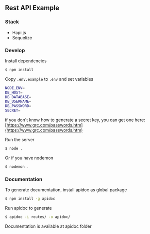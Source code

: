 ## Rest API Example

### Stack

- Hapi.js
- Sequelize

### Develop

Install dependencies
```bash
$ npm install
```

Copy `.env.example` to `.env` and set variables
```bash
NODE_ENV=
DB_HOST=
DB_DATABASE=
DB_USERNAME=
DB_PASSWORD=
SECRET=
```

if you don't know how to generate a secret key, you can get one here:
[https://www.grc.com/passwords.htm](https://www.grc.com/passwords.htm)


Run the server
```bash
$ node .
```

Or if you have nodemon
```bash
$ nodemon .
```

### Documentation

To generate documentation, install apidoc as global package
```bash
$ npm install -g apidoc
```

Run apidoc to generate
```bash
$ apidoc -i routes/ -o apidoc/
```

Documentation is available at apidoc folder
